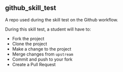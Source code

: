 
## github_skill_test

A repo used during the skill test on the Github workflow.

During this skill test, a student will have to:

* Fork the project
* Clone the project
* Make a change to the project
* Merge changes from `upstream`
* Commit and push to your fork
* Create a Pull Request
